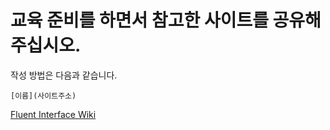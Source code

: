 # 교육 준비를 하면서 참고한 사이트를 공유해 주십시오.

작성 방법은 다음과 같습니다.
```
[이름](사이트주소)
```

[Fluent Interface Wiki](https://en.wikipedia.org/wiki/Fluent_interface#C#)